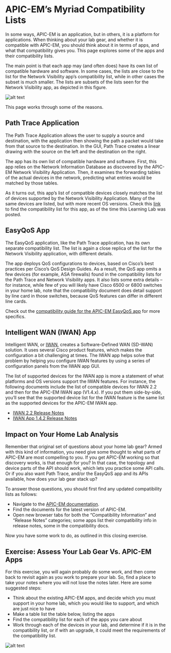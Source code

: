 
# APIC-EM’s Myriad Compatibility Lists
In some ways, APIC-EM is an application, but in others, it is a platform for applications. When thinking about your lab gear, and whether it is compatible with APIC-EM, you should think about it in terms of apps, and what that compatibility gives you. This page explores some of the apps and their compatibility lists.

The main point is that each app may (and often does) have its own list of compatible hardware and software. In some cases, the lists are close to the list for the Network Visibility app’s compatibility list, while in other cases the subset is much smaller. The lists are subsets of the lists seen for the Network Visibility app, as depicted in this figure.

![alt text](/posts/files/add-apic-home/assets/images/apic-16.png)

This page works through some of the reasons.

##  Path Trace Application

The Path Trace Application allows the user to supply a source and destination, with the application then showing the path a packet would take from that source to the destination. In the GUI, Path Trace creates a linear drawing with the source on the left and the destination on the right.

The app has its own list of compatible hardware and software. First, this app relies on the Network Information Database as discovered by the APIC-EM Network Visibility Application. Then, it examines the forwarding tables of the actual devices in the network, predicting what entries would be matched by those tables.

As it turns out, this app’s list of compatible devices closely matches the list of devices supported by the Network Visibility Application. Many of the same devices are listed, but with more recent OS versions. Check this [link ](http://www.cisco.com/c/en/us/td/docs/cloud-systems-management/application-policy-infrastructure-controller-enterprise-module/1-4-x/path_trace/supported-platforms/b_path_Supported_Platforms_1_4_0_x.html)
to find the compatibility list for this app, as of the time this Learning Lab was posted.

##  EasyQoS App


The EasyQoS application, like the Path Trace application, has its own separate compatibility list. The list is again a close replica of the list for the Network Visibility application, with different details. 

The app deploys QoS configurations to devices, based on Cisco’s best practices per Cisco’s QoS Design Guides. As a result, the QoS app omits a few devices (for example, ASA firewalls) found in the compatibility lists for the Path Trace and Network Visibility apps. It also lists some extra details – for instance, while few of you will likely have Cisco 6500 or 6800 switches in your home lab, note that the compatibility document does detail support by line card in those switches, because QoS features can differ in different line cards.

Check out the [compatibility guide for the APIC-EM EasyQoS app](http://www.cisco.com/c/en/us/td/docs/cloud-systems-management/application-policy-infrastructure-controller-enterprise-module/1-4-x/easyqos/supported-platforms/b_EasyQoS_Supported_Devices_1_4_0_x.html#concept_t2v_zff_5y) for more specifics.   


## Intelligent WAN (IWAN) App
Intelligent WAN, or [IWAN](http://www.cisco.com/go/iwan ), creates a Software-Defined WAN (SD-WAN) solution. It uses several Cisco product features, which makes the configuration a bit challenging at times. The IWAN app helps solve that problem by helping you configure IWAN features by using a series of configuration panels from the IWAN app GUI.

The list of supported devices for the IWAN app is more a statement of what platforms and OS versions support the IWAN features. For instance, the following documents include the list of compatible devices for IWAN 2.2 and then for the APIC-EM IWAN app (V1.4.x). If you put them side-by-side, you’ll see that the supported device list for the IWAN feature is the same list as the supported devices for the APIC-EM IWAN app.

- [IWAN 2.2 Release Notes](http://www.cisco.com/c/en/us/td/docs/solutions/Enterprise/Intelligent_WAN/release/notes/iwanrn-2-2.html#pgfId-119828)  
- [IWAN App 1.4.2 Release Notes](http://www.cisco.com/c/en/us/td/docs/solutions/Enterprise/Intelligent_WAN/release/notes/1-4-2/iwan-release-notes-1-4-2.html)   

## Impact on Your Home Lab Analysis
Remember that original set of questions about your home lab gear? Armed with this kind of information, you need give some thought to what parts of APIC-EM are most compelling to you. If you get APIC-EM working so that discovery works, is that enough for you? In that case, the topology and device parts of the API should work, which lets you practice some API calls. Or if you also want Path Trace, and/or the EasyQoS app and its APIs available, how does your lab gear stack up?

To answer those questions, you should first find any updated compatibility lists as follows:

- Navigate to the [APIC-EM documentation](http://www.cisco.com/c/en/us/support/cloud-systems-management/one-enterprise-network-controller/tsd-products-support-series-home.html).   
- Find the documents for the latest version of APIC-EM.
- Open new browser tabs for both the “Compatibility Information” and “Release Notes” categories; some apps list their compatibility info in release notes, some in the compatibility docs.

Now you have some work to do, as outlined in this closing exercise.

## Exercise: Assess Your Lab Gear Vs. APIC-EM Apps
For this exercise, you will again probably do some work, and then come back to revisit again as you work to prepare your lab. So, find a place to take your notes where you will not lose the notes later. Here are some suggested steps:

- Think about the existing APIC-EM apps, and decide which you must support in your home lab, which you would like to support, and which are just nice to have
- Make a table list the table below, listing the apps
- Find the compatibility list for each of the apps you care about
- Work through each of the devices in your lab, and determine if it is in the compatibility list, or if with an upgrade, it could meet the requirements of the compatibility list.

![alt text](/posts/files/add-apic-home/assets/images/apic-table-3.png)

